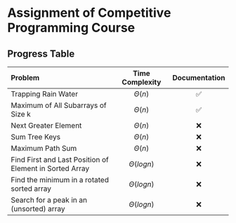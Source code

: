 # Assignment of Competitive Programming Course

## Progress Table

| Problem | Time Complexity | Documentation |
| :- | :-: | :-: |
| Trapping Rain Water | $\Theta(n)$ | :white_check_mark: |
| Maximum of All Subarrays of Size k | $\Theta(n)$ | :white_check_mark: |
| Next Greater Element | $\Theta(n)$ | :x: |
| Sum Tree Keys | $\Theta(n)$ | :x: |
| Maximum Path Sum | $\Theta(n)$ | :x: |
| Find First and Last Position of Element in Sorted Array | $\Theta(log n)$ | :x: |
| Find the minimum in a rotated sorted array | $\Theta(log n)$ | :x: |
| Search for a peak in an (unsorted) array | $\Theta(log n)$ | :x: |
